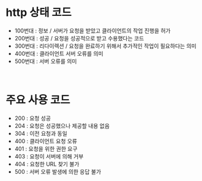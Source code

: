 # http 상태 코드

* 100번대 : 정보 / 서버가 요청을 받았고 클라이언트의 작업 진행을 허가
* 200번대 : 성공 / 요청을 성공적으로 받고 수용했다는 코드
* 300번대 : 리다이렉션 / 요청을 완료하기 위해서 추가적인 작업이 필요하다는 의미
* 400번대 : 클라이언트 서버 오류를 의미
* 500번대 : 서버 오류를 의미

<br/>

# 주요 사용 코드

* 200 : 요청 성공
* 204 : 요청은 성공했으나 제공할 내용 없음
* 304 : 이전 요청과 동일
* 400 : 클라이언트 요청 오류
* 401 : 요청을 위한 권한 요구
* 403 : 요청이 서버에 의해 거부 
* 404 : 요청한 URL 찾기 불가 
* 500 : 서버 오류 발생에 의한 응답 불가 